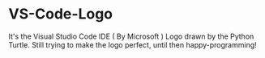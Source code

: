 # VS-Code-Logo
It's the Visual Studio Code IDE ( By Microsoft ) Logo drawn by the Python Turtle. 
Still trying to make the logo perfect, until then happy-programming!
